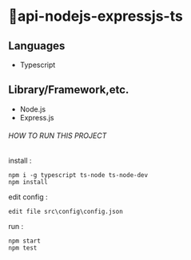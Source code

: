 # 🚀api-nodejs-expressjs-ts
 
## Languages
- Typescript
## Library/Framework,etc.
- Node.js
- Express.js


###### HOW TO RUN THIS PROJECT 
install :
```
npm i -g typescript ts-node ts-node-dev 
npm install
```
edit config :
```
edit file src\config\config.json 
```
run : 
```
npm start 
npm test  
```
